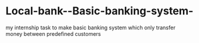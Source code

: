 # Local-bank--Basic-banking-system-
my internship task to make basic banking system which only transfer money between predefined customers
